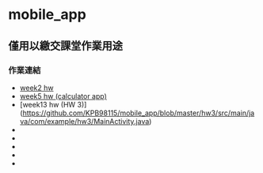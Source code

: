 # mobile_app
## 僅用以繳交課堂作業用途

### 作業連結
* [week2 hw](https://github.com/KPB98115/mobile_app/blob/master/app/src/main/java/com/example/mobile_app/MainActivity.java)
* [week5 hw (calculator app)](https://github.com/KPB98115/mobile_app/blob/master/calculator_app/src/main/java/com/example/calculator_app/MainActivity.java)
* [week13 hw (HW 3)] (https://github.com/KPB98115/mobile_app/blob/master/hw3/src/main/java/com/example/hw3/MainActivity.java)
*
*
*
*
*
